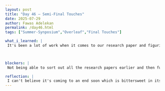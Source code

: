 ```yaml
---
layout: post
title: "Day 46 – Semi-Final Touches"
date: 2025-07-29
author: Fawas Adelekan
permalink: /day46.html
tags: ["Summer-Synposium","Overleaf","Final Touches"]

what_i_learned: |
 It's been a lot of work when it comes to our research paper and figuring out what we'll be able to accomplish and not accomplish because of the time we have left. Working on getting the literature reviews and getting that altogether because it's the lengthiest part of the process. Finishing up our slides so that we'll only have the live demo to work on. Getting a practice presentation in tomorrow so that we'll be able to convey our presentation. Generating a fine tuned audio convo would've been nice but some of it worked better than others and others didn't work properly.

 

blockers: |
 Not being able to sort out all the research papers earlier and then fully being able to flesh out the audio.

reflection: |
 I can't believe it's coming to an end soon which is bittersweet in itself. Just being able to get this experience has helped me be better because I didn't know how to do research to this extent which is good. It's stressful because being able to get everything done was quite difficult and then at that point we weren't accomplished with certain things that would've been nice to have. As far as the literature revies we've been getting good progress but it's been a hassle to make sure the citation is being done properly. Overall this session was productive but at the end of the day there's room for growth.
---
```


